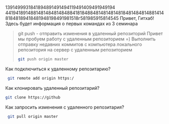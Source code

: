 1391499931841894891491494119491409491949194
4419418914881481484814848841818488481481481481848148481488141481848189418481948198491981518г581985915814545
Привет, Гитхаб! Здесь будет информация о первых командах из 3 семинара
> git push - отправить изменения в удаленный репозиторий 
Привет мы пробуем работу с удаленным репозиторием =)
> Выполнить отправку недавних коммитов c компьютера локального репозитория на сервер с удаленным репозиторием
> ```sh
> git push origin master
> ```
Как подключиться к удаленному репозитарию?
```sh
 git remote add origin https:/
``` 
Как клонировать удаленный репозитарий?
```sh
git clone https://github
```
Как запросить изменения с удаленного репозитария?
```sh
 git pull origin master
```
